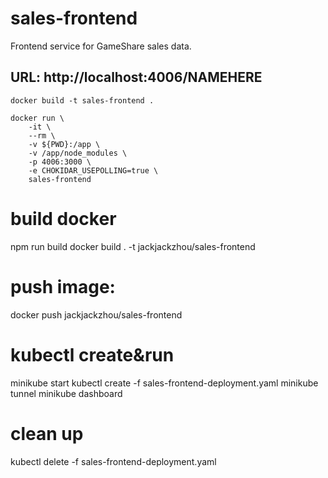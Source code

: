 # sales-frontend
Frontend service for GameShare sales data.

## URL: http://localhost:4006/NAMEHERE
```
docker build -t sales-frontend .

docker run \
    -it \
    --rm \
    -v ${PWD}:/app \
    -v /app/node_modules \
    -p 4006:3000 \
    -e CHOKIDAR_USEPOLLING=true \
    sales-frontend

```

# build docker
npm run build
docker build . -t jackjackzhou/sales-frontend

# push image:
docker push jackjackzhou/sales-frontend

# kubectl create&run
minikube start
kubectl create -f sales-frontend-deployment.yaml
minikube tunnel
minikube dashboard

# clean up
kubectl delete -f sales-frontend-deployment.yaml
